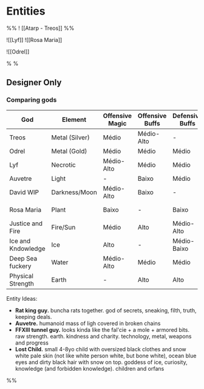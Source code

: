 # Entities
%% ! [[Atarp - Treos]] %%

![[Lyf]]
![[Rosa Maria]]

![[Odrel]]


% %
## Designer Only

### Comparing gods

| God                | Element        | Offensive Magic | Offensive Buffs | Defensive Buffs | Debuffs    | Utility     | Healing     |
| ------------------ | -------------- | --------------- | --------------- | --------------- | ---------- | ----------- | ----------- |
| Treos              | Metal (Silver) | Médio           | Médio-Alto      | -               | Médio      | Média-Alta  | -           |
| Odrel              | Metal (Gold)   | Médio           | Médio           | Médio           | -          | Alta        | -           |
| Lyf                | Necrotic       | Médio-Alto      | Médio           | Médio           | Médio-Alto | Baixa       | Médio-Baixo |
| Auvetre            | Light          | -               | Baixo           | Médio           | -          | Alta        | Baixo       |
| David WIP          | Darkness/Moon  | Médio-Alto      | Baixo           | -               | Alto       | Média       | Alto        |
| Rosa Maria         | Plant          | Baixo           | -               | Baixo           | Super-Alto | Média-Baixa | Médio       |
| Justice and Fire   | Fire/Sun       | Médio           | Alto            | Médio-Alto      | -          | Baixa       | Alto        |
| Ice and Kndowledge | Ice            | Alto            | -               | Médio-Baixo     | Médio-Alto | Média       | -           |
| Deep Sea fuckery   | Water          | Médio-Alto      | Médio           | Médio           | Alto       | Média-Alta  | -           |
| Physical Strength  | Earth          | -               | Alto            | Alto            | -          | Média-Alta  | -           |

Entity Ideas:
- **Rat king guy.** buncha rats together. god of secrets, sneaking, filth, truth, keeping deals.
- **Auvetre.** humanoid mass of ligh covered in broken chains
- **FFXIII tunnel guy.** looks kinda like the fal'cie + a mole + armored bits. raw strength. earth. kindness and charity. technology, metal, weapons and progress
- **Lost Child.** small 4-8yo child with oversized black clothes and snow white pale skin (not like white person white, but bone white), ocean blue eyes and dirty black hair with snow on top. goddess of ice, curiosity, knowledge (and forbidden knowledge). children and orfans

%%
